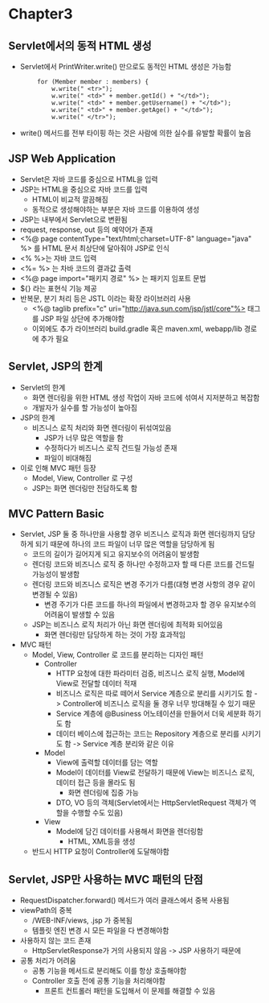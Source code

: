 # Chapter3
## Servlet에서의 동적 HTML 생성
- Servlet에서 PrintWriter.write() 만으로도 동적인 HTML 생성은 가능함
```
        for (Member member : members) {
            w.write(" <tr>");
            w.write(" <td>" + member.getId() + "</td>");
            w.write(" <td>" + member.getUsername() + "</td>");
            w.write(" <td>" + member.getAge() + "</td>");
            w.write(" </tr>");
```
- write() 메서드를 전부 타이핑 하는 것은 사람에 의한 실수를 유발할 확률이 높음

## JSP Web Application
- Servlet은 자바 코드를 중심으로 HTML을 입력
- JSP는 HTML을 중심으로 자바 코드를 입력
  - HTML이 비교적 깔끔해짐
  - 동적으로 생성해야하는 부분은 자바 코드를 이용하여 생성
- JSP는 내부에서 Servlet으로 변환됨
- request, response, out 등의 예약어가 존재
- <%@ page contentType="text/html;charset=UTF-8" language="java" %> 를 HTML 문서 최상단에 달아줘야 JSP로 인식
- <% %>는 자바 코드 입력
- <%= %> 는 차바 코드의 결과값 출력
- <%@ page import="패키지 경로" %> 는 패키지 임포트 문법
- ${} 라는 표현식 기능 제공
- 반복문, 분기 처리 등은 JSTL 이라는 확장 라이브러리 사용
  - <%@ taglib prefix="c" uri="http://java.sun.com/jsp/jstl/core"%> 태그를 JSP 파일 상단에 추가해야함
  - 이외에도 추가 라이브러리 build.gradle 혹은 maven.xml, webapp/lib 경로에 추가 필요
## Servlet, JSP의 한계
- Servlet의 한계
  - 화면 렌더링을 위한 HTML 생성 작업이 자바 코드에 섞여서 지저분하고 복잡함
  - 개발자가 실수를 할 가능성이 높아짐
- JSP의 한계
  - 비즈니스 로직 처리와 화면 렌더링이 뒤섞여있음
    - JSP가 너무 많은 역할을 함
    - 수정하다가 비즈니스 로직 건드릴 가능성 존재
    - 파일이 비대해짐
- 이로 인해 MVC 패턴 등장
  - Model, View, Controller 로 구성
  - JSP는 화면 렌더링만 전담하도록 함
  
## MVC Pattern Basic
- Servlet, JSP 둘 중 하나만을 사용할 경우 비즈니스 로직과 화면 렌더링까지 담당하게 되기 때문에 하나의 코드 파일이 너무 많은 역할을 담당하게 됨
  - 코드의 길이가 길어지게 되고 유지보수의 어려움이 발생함
  - 렌더링 코드와 비즈니스 로직 중 하나만 수정하고자 할 때 다른 코드를 건드릴 가능성이 발생함
  - 렌더링 코드와 비즈니스 로직은 변경 주기가 다름(대형 변경 사항의 경우 같이 변경될 수 있음)
    - 변경 주기가 다른 코드를 하나의 파일에서 변경하고자 할 경우 유지보수의 어려움이 발생할 수 있음
  - JSP는 비즈니스 로직 처리가 아닌 화면 렌더링에 최적화 되어있음
    - 화면 렌더링만 담당하게 하는 것이 가장 효과적임
- MVC 패턴
  - Model, View, Controller 로 코드를 분리하는 디자인 패턴
    - Controller
      - HTTP 요청에 대한 파라미터 검증, 비즈니스 로직 실행, Model에 View로 전달할 데이터 적재
      - 비즈니스 로직은 따로 떼어서 Service 계층으로 분리를 시키기도 함 -> Controller에 비즈니스 로직을 둘 경우 너무 방대해질 수 있기 때문
      - Service 계층에 @Business 어노테이션을 만들어서 더욱 세분화 하기도 함
      - 데이터 베이스에 접근하는 코드는 Repository 계층으로 분리를 시키기도 함 -> Service 계층 분리와 같은 이유
    - Model
      - View에 출력할 데이터를 담는 역할
      - Model이 데이터를 View로 전달하기 때문에 View는 비즈니스 로직, 데이터 접근 등을 몰라도 됨
        - 화면 렌더링에 집중 가능
      - DTO, VO 등의 객체(Servlet에서는 HttpServletRequest 객체가 역할을 수행할 수도 있음)
    - View 
      - Model에 담긴 데이터를 사용해서 화면을 렌더링함
        - HTML, XML등을 생성
  - 반드시 HTTP 요청이 Controller에 도달해야함

## Servlet, JSP만 사용하는 MVC 패턴의 단점
- RequestDispatcher.forward() 메서드가 여러 클래스에서 중복 사용됨
- viewPath의 중복
  - /WEB-INF/views, .jsp 가 중복됨
  - 템플릿 엔진 변경 시 모든 파일을 다 변경해야함
- 사용하지 않는 코드 존재
  - HttpServletResponse가 거의 사용되지 않음 -> JSP 사용하기 때문에
- 공통 처리가 어려움
  - 공통 기능을 메서드로 분리해도 이를 항상 호출해야함
  - Controller 호출 전에 공통 기능을 처리해야함
    - 프론트 컨트롤러 패턴을 도입해서 이 문제를 해결할 수 있음